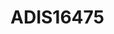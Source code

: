 # ADIS16475

```{devicetree} /wsshare/analog_work/vger/linux/Documentation/devicetree/bindings/iio/imu/adi,adis16475.yaml
```